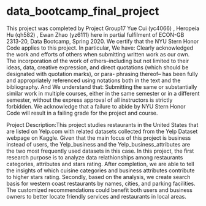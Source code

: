 # data_bootcamp_final_project
This project was completed by Project Group17 Yue Cui (yc4066) , Heropeia Hu (qh582) , Ewan Zhao (yz6111) here in partial fulfilment of ECON-GB 2313-20, Data Bootcamp, Spring 2020. We certify that the NYU Stern Honor Code applies to this project. In particular, We have:
Clearly acknowledged the work and efforts of others when submitting written work as our own. The incorporation of the work of others–including but not limited to their ideas, data, creative expression, and direct quotations (which should be designated with quotation marks), or para- phrasing thereof– has been fully and appropriately referenced using notations both in the text and the bibliography.
And We understand that:
Submitting the same or substantially similar work in multiple courses, either in the same semester or in a different semester, without the express approval of all instructors is strictly forbidden.
We acknowledge that a failure to abide by NYU Stern Honor Code will result in a failing grade for the project and course.

Project Description:This project studies restaurants in the United States that are listed on Yelp.com with related datasets collected from the Yelp Dataset webpage on Kaggle. Given that the main focus of this project is business instead of users, the Yelp_business and the Yelp_business_attributes are the two most frequently used datasets in this case. In this project, the first research purpose is to analyze data relathionships among restaurants categories, attributes and stars rating. After completion, we are able to tell the insights of which cuisine categories and business attributes contribute to higher stars rating. Secondly, based on the analysis, we create search basis for western coast restaurants by names, cities, and parking facilities. The customized recommendations could benefit both users and business owners to better locate friendly services and restaurants in local areas.
